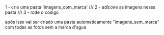 1 - crie uma pasta 'imagens_com_marca'
///
2 - adicone as imagens nessa pasta
///
3 - rode o codigo

após isso vai ser criado uma pasta automaticamente "imagens_sem_marca" com todas as fotos sem a marca d'agua
